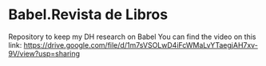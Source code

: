 # Babel.Revista de Libros
Repository to keep my DH research on Babel
You can find the video on this link: https://drive.google.com/file/d/1m7sVSOLwD4iFcWMaLvYTaegjAH7xv-9V/view?usp=sharing
